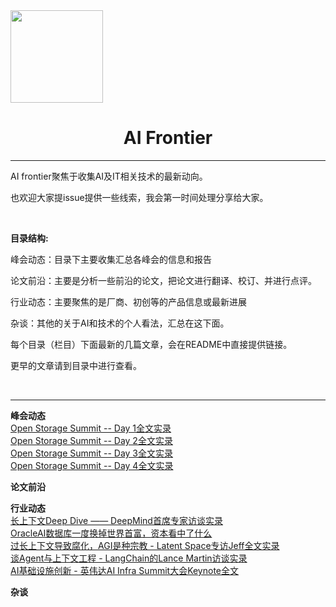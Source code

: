

<img title="" src="https://wx.qlogo.cn/mmopen/PiajxSqBRaELHnAAaoGVGpPt7VGJZ5XhbvxROC00TVkERMpcQDAkAUoGjLw5TJFJelFVYECvsWujd9RAZabmWicTVY6qHIVesy7rosKYYR7nEYcfyvsZW1AY6rJvl1icdmW/64" alt="" width="148" data-align="center">

# <center>AI Frontier</center>

---

AI frontier聚焦于收集AI及IT相关技术的最新动向。

也欢迎大家提issue提供一些线索，我会第一时间处理分享给大家。



<br>


**目录结构:**



峰会动态：目录下主要收集汇总各峰会的信息和报告

论文前沿：主要是分析一些前沿的论文，把论文进行翻译、校订、并进行点评。

行业动态：主要聚焦的是厂商、初创等的产品信息或最新进展

杂谈：其他的关于AI和技术的个人看法，汇总在这下面。



每个目录（栏目）下面最新的几篇文章，会在README中直接提供链接。

更早的文章请到目录中进行查看。


<br>

---

**峰会动态**
<br>
[Open Storage Summit -- Day 1全文实录](https://mp.weixin.qq.com/s/ehWnY66bLayo9JfhakvqQQ)
<br>
[Open Storage Summit -- Day 2全文实录](https://mp.weixin.qq.com/s/VQ3TIEtjeLU_f35yFu44Qg)
<br>
[Open Storage Summit -- Day 3全文实录](https://mp.weixin.qq.com/s/6SmgrqAxTQG5AmUvJzZ2QQ)
<br>
[Open Storage Summit -- Day 4全文实录](https://mp.weixin.qq.com/s/wEk8LBxKJ1FaKFZSdHVZtA)
<br>

**论文前沿**
<br>

**行业动态**
<br>
[长上下文Deep Dive —— DeepMind首席专家访谈实录](https://mp.weixin.qq.com/s/NOMDbJjgNVCy5S9Esptugw)
<br>
[OracleAI数据库一度换掉世界首富，资本看中了什么](https://mp.weixin.qq.com/s/nflUDRKawNDCJ5j0w_0aFQ)
<br>
[过长上下文导致腐化，AGI是种宗教 - Latent Space专访Jeff全文实录](https://mp.weixin.qq.com/s/ozuLdXHT1TeiSvcKCfUG2w)
<br>
[谈Agent与上下文工程 - LangChain的Lance Martin访谈实录](https://mp.weixin.qq.com/s/eLaE63XXPSKOVCDatOwg8g)
<br>
[AI基础设施创新 - 英伟达AI Infra Summit大会Keynote全文](https://mp.weixin.qq.com/s/jic2JvERQIs3EAR3Ra7STA)
<br>


**杂谈**
<br>



